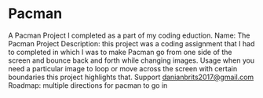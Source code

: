 # Pacman
A Pacman Project I completed as a part of my coding eduction.
Name: The Pacman Project
Description: this project was a coding assignment that I had to completed in which I was to make Pacman go from one side of the screen and bounce back and forth while changing images.
Usage when you need a particular image to loop or move across the screen with certain boundaries this project highlights that.
Support danianbrits2017@gmail.com
Roadmap: multiple directions for pacman to go in 


